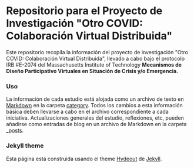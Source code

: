 # Repositorio para el Proyecto de Investigación "Otro COVID: Colaboración Virtual Distribuida"

Este repositorio recopila la información del proyecto de investigación "Otro COVID: Colaboración Virtual Distribuida", llevado a cabo bajo el protocolo IRB #E-2074 del Massachusetts Institute of Technology **Mecanismos de Diseño Participativo Virtuales en Situación de Crisis y/o Emergencia.**

### Uso

La información de cada estudio está alojada como un archivo de texto en [Markdown](https://github.com/adam-p/markdown-here/wiki/Markdown-Cheatsheet) en la carpeta [category](https://github.com/mitmedialab/virtualpd/tree/master/category). Todos los cambios a esta información básica deben llevarse a cabo en el archivo correspondiente a cada iniciativa.
Actualizaciones generales del estudio, reflexiones, etc, pueden añadirse como entradas de blog en un archivo de Markdown en la carpeta [_posts](https://github.com/mitmedialab/virtualpd/tree/master/_posts).

### Jekyll theme
Esta página está construida usando el theme [Hydeout](https://github.com/fongandrew/hydeout) de [Jekyll](https://jekyllrb.com/).  
